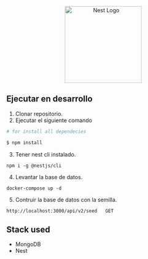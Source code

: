 <p align="center">
  <a href="http://nestjs.com/" target="blank"><img src="https://nestjs.com/img/logo-small.svg" width="200" alt="Nest Logo" /></a>
</p>

## Ejecutar en desarrollo
1. Clonar repositorio.
2. Ejecutar el siguiente comando

```bash
# for install all dependecies

$ npm install
```
3. Tener nest cli instalado.
```
npm i -g @nestjs/cli
```
4. Levantar la base de datos.
```
docker-compose up -d
```
5. Contruir  la base de datos con la semilla.
```
http://localhost:3000/api/v2/seed   GET
```


## Stack used
* MongoDB
* Nest
